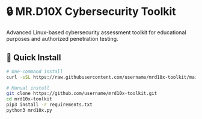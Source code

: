 # 🔒 MR.D10X Cybersecurity Toolkit

Advanced Linux-based cybersecurity assessment toolkit for educational purposes and authorized penetration testing.

## 🚀 Quick Install
```bash
# One-command install
curl -sSL https://raw.githubusercontent.com/username/mrd10x-toolkit/main/install.sh | bash

# Manual install
git clone https://github.com/username/mrd10x-toolkit.git
cd mrd10x-toolkit
pip3 install -r requirements.txt
python3 mrd10x.py
